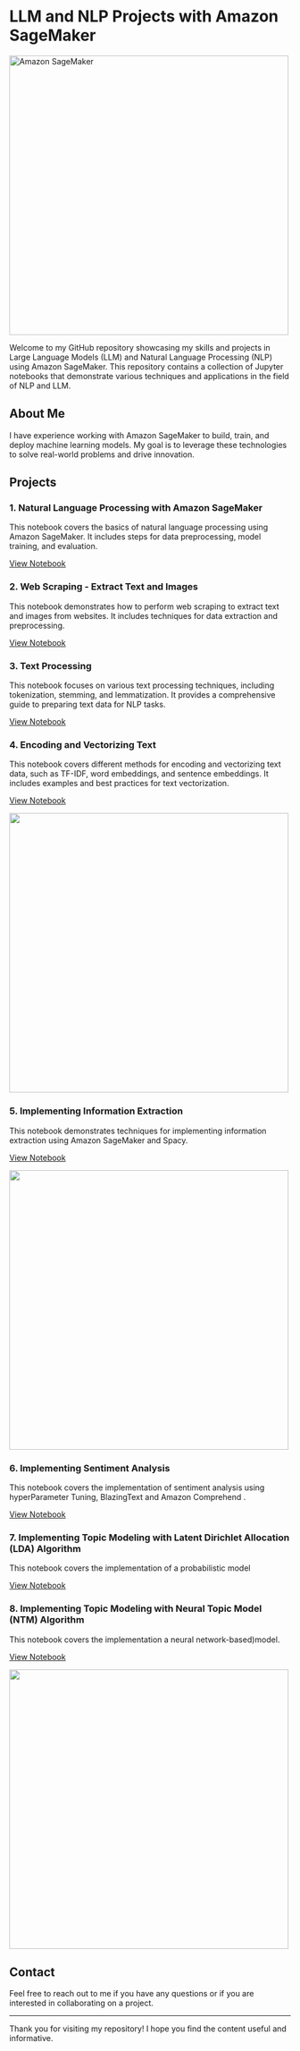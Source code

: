 # LLM and NLP Projects with Amazon SageMaker

<img src="https://github.com/CatelloTheDataProjectManager/NLP-with-SageMaker/blob/main/Amazon%20SageMaker.jpg" alt="Amazon SageMaker" width="500"/>

Welcome to my GitHub repository showcasing my skills and projects in Large Language Models (LLM) and Natural Language Processing (NLP) using Amazon SageMaker. This repository contains a collection of Jupyter notebooks that demonstrate various techniques and applications in the field of NLP and LLM.

## About Me

I have experience working with Amazon SageMaker to build, train, and deploy machine learning models. My goal is to leverage these technologies to solve real-world problems and drive innovation.

## Projects

### 1. Natural Language Processing with Amazon SageMaker

This notebook covers the basics of natural language processing using Amazon SageMaker. It includes steps for data preprocessing, model training, and evaluation.

[View Notebook](https://github.com/CatelloTheDataProjectManager/LLM-SageMaker/blob/main/Natural%20Language%20Processing%20with%20Amazon%20SageMaker.ipynb)

### 2. Web Scraping - Extract Text and Images

This notebook demonstrates how to perform web scraping to extract text and images from websites. It includes techniques for data extraction and preprocessing.

[View Notebook](https://github.com/CatelloTheDataProjectManager/LLM-SageMaker/blob/main/Web%20Scrapping%20-%20Extract%20Text%20and%20Images.ipynb)

### 3. Text Processing

This notebook focuses on various text processing techniques, including tokenization, stemming, and lemmatization. It provides a comprehensive guide to preparing text data for NLP tasks.

[View Notebook](https://github.com/CatelloTheDataProjectManager/LLM-SageMaker/blob/main/Text%20Processing.ipynb)

### 4. Encoding and Vectorizing Text

This notebook covers different methods for encoding and vectorizing text data, such as TF-IDF, word embeddings, and sentence embeddings. It includes examples and best practices for text vectorization.

[View Notebook](https://github.com/CatelloTheDataProjectManager/LLM-SageMaker/blob/main/Encoding%20and%20Vectorizing%20Text.ipynb)

<img src="https://github.com/CatelloTheDataProjectManager/LLM-SageMaker/blob/main/Word2Vec.png" width="500"/>

### 5. Implementing Information Extraction

This notebook demonstrates techniques for implementing information extraction using Amazon SageMaker and Spacy.

[View Notebook](https://github.com/CatelloTheDataProjectManager/LLM-SageMaker/blob/main/Implementing%20Information%20Extraction.ipynb)

<img src="https://github.com/CatelloTheDataProjectManager/LLM-SageMaker/blob/main/Graphing%20event%20semantics.png" width="500"/>

### 6. Implementing Sentiment Analysis

This notebook covers the implementation of sentiment analysis using hyperParameter Tuning, BlazingText and Amazon Comprehend .

[View Notebook](https://github.com/CatelloTheDataProjectManager/LLM-SageMaker/blob/main/Implementing%20Sentiment%20Analysis.ipynb)

### 7. Implementing Topic Modeling with Latent Dirichlet Allocation (LDA) Algorithm

This notebook covers the implementation of a probabilistic model

[View Notebook](https://github.com/CatelloTheDataProjectManager/LLM-SageMaker/blob/main/Implementing%20Topic%20Modeling%20with%20Amazon%20Comprehend.ipynb)

### 8. Implementing Topic Modeling with Neural Topic Model (NTM) Algorithm

This notebook covers the implementation a neural network-based)model.

[View Notebook](https://github.com/CatelloTheDataProjectManager/LLM-SageMaker/blob/main/Implementing%20Topic%20Extraction%20with%20NTM.ipynb)

<img src="https://github.com/CatelloTheDataProjectManager/LLM-SageMaker/blob/main/WordCloudTopics.png" width="500"/>


## Contact

Feel free to reach out to me if you have any questions or if you are interested in collaborating on a project.

---

Thank you for visiting my repository! I hope you find the content useful and informative.
